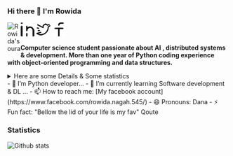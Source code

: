 ### Hi there 👋  I'm Rowida 
<!------>



[![linkedin](https://github.com/HouariZegai/HouariZegai/blob/master/icons/linkedin.png)](https://www.linkedin.com/in/rowida-nagah-30182a135) 
[![twitter](https://github.com/HouariZegai/HouariZegai/blob/master/icons/twitter.png)](https://twitter.com/Rowida60125002) 
[![facebook](https://github.com/HouariZegai/HouariZegai/blob/master/icons/facebook.png)](https://www.facebook.com/rowida.nagah.545/) 
</a>
<a href="https://www.quora.com/profile/Rowida-Nagah">
  <img align="left" alt="Rowida's oura" width="30px" src="https://www.svgrepo.com/show/25177/quora.svg" draggable="false" />
</a>






**Computer science student passionate about AI , distributed systems & development. More than one year of Python coding experience with object-oriented programming and data structures.**
 
 



<details>
<summary> Here are some Details & Some statistics<summary>
  - 🔭 I’m Python developer...
  - 🌱 I’m currently learning Software development & DL ...
  - 📫 How to reach me: [My facebook account](https://www.facebook.com/rowida.nagah.545/)
  - 😄 Pronouns: Dana
  - ⚡ Fun fact: "Bellow the lid of your life is my fav" Qoute 




### Statistics

  ![Github stats](https://github-readme-stats.vercel.app/api?username=Rowida46)



